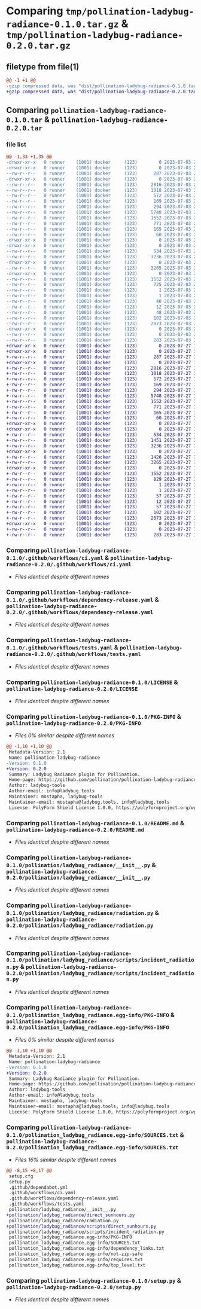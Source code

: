 # Comparing `tmp/pollination-ladybug-radiance-0.1.0.tar.gz` & `tmp/pollination-ladybug-radiance-0.2.0.tar.gz`

## filetype from file(1)

```diff
@@ -1 +1 @@
-gzip compressed data, was "dist/pollination-ladybug-radiance-0.1.0.tar", last modified: Mon Jul  3 23:39:24 2023, max compression
+gzip compressed data, was "dist/pollination-ladybug-radiance-0.2.0.tar", last modified: Thu Jul 27 13:34:25 2023, max compression
```

## Comparing `pollination-ladybug-radiance-0.1.0.tar` & `pollination-ladybug-radiance-0.2.0.tar`

### file list

```diff
@@ -1,33 +1,35 @@
-drwxr-xr-x   0 runner    (1001) docker     (123)        0 2023-07-03 23:39:24.000000 pollination-ladybug-radiance-0.1.0/
-drwxr-xr-x   0 runner    (1001) docker     (123)        0 2023-07-03 23:39:24.000000 pollination-ladybug-radiance-0.1.0/.github/
--rw-r--r--   0 runner    (1001) docker     (123)      287 2023-07-03 23:38:27.000000 pollination-ladybug-radiance-0.1.0/.github/dependabot.yml
-drwxr-xr-x   0 runner    (1001) docker     (123)        0 2023-07-03 23:39:24.000000 pollination-ladybug-radiance-0.1.0/.github/workflows/
--rw-r--r--   0 runner    (1001) docker     (123)     2816 2023-07-03 23:38:27.000000 pollination-ladybug-radiance-0.1.0/.github/workflows/ci.yaml
--rw-r--r--   0 runner    (1001) docker     (123)     1018 2023-07-03 23:38:27.000000 pollination-ladybug-radiance-0.1.0/.github/workflows/dependency-release.yaml
--rw-r--r--   0 runner    (1001) docker     (123)      572 2023-07-03 23:38:27.000000 pollination-ladybug-radiance-0.1.0/.github/workflows/tests.yaml
--rw-r--r--   0 runner    (1001) docker     (123)      169 2023-07-03 23:38:27.000000 pollination-ladybug-radiance-0.1.0/.gitignore
--rw-r--r--   0 runner    (1001) docker     (123)      294 2023-07-03 23:38:27.000000 pollination-ladybug-radiance-0.1.0/.releaserc.json
--rw-r--r--   0 runner    (1001) docker     (123)     5748 2023-07-03 23:38:27.000000 pollination-ladybug-radiance-0.1.0/LICENSE
--rw-r--r--   0 runner    (1001) docker     (123)     1552 2023-07-03 23:39:24.000000 pollination-ladybug-radiance-0.1.0/PKG-INFO
--rw-r--r--   0 runner    (1001) docker     (123)      771 2023-07-03 23:38:27.000000 pollination-ladybug-radiance-0.1.0/README.md
--rw-r--r--   0 runner    (1001) docker     (123)      165 2023-07-03 23:38:27.000000 pollination-ladybug-radiance-0.1.0/deploy.sh
--rw-r--r--   0 runner    (1001) docker     (123)       60 2023-07-03 23:38:27.000000 pollination-ladybug-radiance-0.1.0/dev-requirements.txt
-drwxr-xr-x   0 runner    (1001) docker     (123)        0 2023-07-03 23:39:24.000000 pollination-ladybug-radiance-0.1.0/pollination/
-drwxr-xr-x   0 runner    (1001) docker     (123)        0 2023-07-03 23:39:24.000000 pollination-ladybug-radiance-0.1.0/pollination/ladybug_radiance/
--rw-r--r--   0 runner    (1001) docker     (123)      534 2023-07-03 23:38:27.000000 pollination-ladybug-radiance-0.1.0/pollination/ladybug_radiance/__init__.py
--rw-r--r--   0 runner    (1001) docker     (123)     3236 2023-07-03 23:38:27.000000 pollination-ladybug-radiance-0.1.0/pollination/ladybug_radiance/radiation.py
-drwxr-xr-x   0 runner    (1001) docker     (123)        0 2023-07-03 23:39:24.000000 pollination-ladybug-radiance-0.1.0/pollination/ladybug_radiance/scripts/
--rw-r--r--   0 runner    (1001) docker     (123)     3265 2023-07-03 23:38:27.000000 pollination-ladybug-radiance-0.1.0/pollination/ladybug_radiance/scripts/incident_radiation.py
-drwxr-xr-x   0 runner    (1001) docker     (123)        0 2023-07-03 23:39:24.000000 pollination-ladybug-radiance-0.1.0/pollination_ladybug_radiance.egg-info/
--rw-r--r--   0 runner    (1001) docker     (123)     1552 2023-07-03 23:39:24.000000 pollination-ladybug-radiance-0.1.0/pollination_ladybug_radiance.egg-info/PKG-INFO
--rw-r--r--   0 runner    (1001) docker     (123)      725 2023-07-03 23:39:24.000000 pollination-ladybug-radiance-0.1.0/pollination_ladybug_radiance.egg-info/SOURCES.txt
--rw-r--r--   0 runner    (1001) docker     (123)        1 2023-07-03 23:39:24.000000 pollination-ladybug-radiance-0.1.0/pollination_ladybug_radiance.egg-info/dependency_links.txt
--rw-r--r--   0 runner    (1001) docker     (123)        1 2023-07-03 23:38:48.000000 pollination-ladybug-radiance-0.1.0/pollination_ladybug_radiance.egg-info/not-zip-safe
--rw-r--r--   0 runner    (1001) docker     (123)       48 2023-07-03 23:39:24.000000 pollination-ladybug-radiance-0.1.0/pollination_ladybug_radiance.egg-info/requires.txt
--rw-r--r--   0 runner    (1001) docker     (123)       12 2023-07-03 23:39:24.000000 pollination-ladybug-radiance-0.1.0/pollination_ladybug_radiance.egg-info/top_level.txt
--rw-r--r--   0 runner    (1001) docker     (123)       48 2023-07-03 23:38:27.000000 pollination-ladybug-radiance-0.1.0/requirements.txt
--rw-r--r--   0 runner    (1001) docker     (123)      102 2023-07-03 23:39:24.000000 pollination-ladybug-radiance-0.1.0/setup.cfg
--rw-r--r--   0 runner    (1001) docker     (123)     2073 2023-07-03 23:38:27.000000 pollination-ladybug-radiance-0.1.0/setup.py
-drwxr-xr-x   0 runner    (1001) docker     (123)        0 2023-07-03 23:39:24.000000 pollination-ladybug-radiance-0.1.0/tests/
--rw-r--r--   0 runner    (1001) docker     (123)        0 2023-07-03 23:38:27.000000 pollination-ladybug-radiance-0.1.0/tests/__init__.py
--rw-r--r--   0 runner    (1001) docker     (123)      283 2023-07-03 23:38:27.000000 pollination-ladybug-radiance-0.1.0/tests/radiation_test.py
+drwxr-xr-x   0 runner    (1001) docker     (123)        0 2023-07-27 13:34:25.000000 pollination-ladybug-radiance-0.2.0/
+drwxr-xr-x   0 runner    (1001) docker     (123)        0 2023-07-27 13:34:25.000000 pollination-ladybug-radiance-0.2.0/.github/
+-rw-r--r--   0 runner    (1001) docker     (123)      287 2023-07-27 13:33:17.000000 pollination-ladybug-radiance-0.2.0/.github/dependabot.yml
+drwxr-xr-x   0 runner    (1001) docker     (123)        0 2023-07-27 13:34:25.000000 pollination-ladybug-radiance-0.2.0/.github/workflows/
+-rw-r--r--   0 runner    (1001) docker     (123)     2816 2023-07-27 13:33:17.000000 pollination-ladybug-radiance-0.2.0/.github/workflows/ci.yaml
+-rw-r--r--   0 runner    (1001) docker     (123)     1018 2023-07-27 13:33:17.000000 pollination-ladybug-radiance-0.2.0/.github/workflows/dependency-release.yaml
+-rw-r--r--   0 runner    (1001) docker     (123)      572 2023-07-27 13:33:17.000000 pollination-ladybug-radiance-0.2.0/.github/workflows/tests.yaml
+-rw-r--r--   0 runner    (1001) docker     (123)      169 2023-07-27 13:33:17.000000 pollination-ladybug-radiance-0.2.0/.gitignore
+-rw-r--r--   0 runner    (1001) docker     (123)      294 2023-07-27 13:33:17.000000 pollination-ladybug-radiance-0.2.0/.releaserc.json
+-rw-r--r--   0 runner    (1001) docker     (123)     5748 2023-07-27 13:33:17.000000 pollination-ladybug-radiance-0.2.0/LICENSE
+-rw-r--r--   0 runner    (1001) docker     (123)     1552 2023-07-27 13:34:25.000000 pollination-ladybug-radiance-0.2.0/PKG-INFO
+-rw-r--r--   0 runner    (1001) docker     (123)      771 2023-07-27 13:33:17.000000 pollination-ladybug-radiance-0.2.0/README.md
+-rw-r--r--   0 runner    (1001) docker     (123)      165 2023-07-27 13:33:17.000000 pollination-ladybug-radiance-0.2.0/deploy.sh
+-rw-r--r--   0 runner    (1001) docker     (123)       60 2023-07-27 13:33:17.000000 pollination-ladybug-radiance-0.2.0/dev-requirements.txt
+drwxr-xr-x   0 runner    (1001) docker     (123)        0 2023-07-27 13:34:25.000000 pollination-ladybug-radiance-0.2.0/pollination/
+drwxr-xr-x   0 runner    (1001) docker     (123)        0 2023-07-27 13:34:25.000000 pollination-ladybug-radiance-0.2.0/pollination/ladybug_radiance/
+-rw-r--r--   0 runner    (1001) docker     (123)      534 2023-07-27 13:33:17.000000 pollination-ladybug-radiance-0.2.0/pollination/ladybug_radiance/__init__.py
+-rw-r--r--   0 runner    (1001) docker     (123)     1451 2023-07-27 13:33:17.000000 pollination-ladybug-radiance-0.2.0/pollination/ladybug_radiance/direct_sunhours.py
+-rw-r--r--   0 runner    (1001) docker     (123)     3236 2023-07-27 13:33:17.000000 pollination-ladybug-radiance-0.2.0/pollination/ladybug_radiance/radiation.py
+drwxr-xr-x   0 runner    (1001) docker     (123)        0 2023-07-27 13:34:25.000000 pollination-ladybug-radiance-0.2.0/pollination/ladybug_radiance/scripts/
+-rw-r--r--   0 runner    (1001) docker     (123)     1426 2023-07-27 13:33:17.000000 pollination-ladybug-radiance-0.2.0/pollination/ladybug_radiance/scripts/direct_sunhours.py
+-rw-r--r--   0 runner    (1001) docker     (123)     3265 2023-07-27 13:33:17.000000 pollination-ladybug-radiance-0.2.0/pollination/ladybug_radiance/scripts/incident_radiation.py
+drwxr-xr-x   0 runner    (1001) docker     (123)        0 2023-07-27 13:34:25.000000 pollination-ladybug-radiance-0.2.0/pollination_ladybug_radiance.egg-info/
+-rw-r--r--   0 runner    (1001) docker     (123)     1552 2023-07-27 13:34:24.000000 pollination-ladybug-radiance-0.2.0/pollination_ladybug_radiance.egg-info/PKG-INFO
+-rw-r--r--   0 runner    (1001) docker     (123)      829 2023-07-27 13:34:25.000000 pollination-ladybug-radiance-0.2.0/pollination_ladybug_radiance.egg-info/SOURCES.txt
+-rw-r--r--   0 runner    (1001) docker     (123)        1 2023-07-27 13:34:24.000000 pollination-ladybug-radiance-0.2.0/pollination_ladybug_radiance.egg-info/dependency_links.txt
+-rw-r--r--   0 runner    (1001) docker     (123)        1 2023-07-27 13:33:40.000000 pollination-ladybug-radiance-0.2.0/pollination_ladybug_radiance.egg-info/not-zip-safe
+-rw-r--r--   0 runner    (1001) docker     (123)       57 2023-07-27 13:34:24.000000 pollination-ladybug-radiance-0.2.0/pollination_ladybug_radiance.egg-info/requires.txt
+-rw-r--r--   0 runner    (1001) docker     (123)       12 2023-07-27 13:34:24.000000 pollination-ladybug-radiance-0.2.0/pollination_ladybug_radiance.egg-info/top_level.txt
+-rw-r--r--   0 runner    (1001) docker     (123)       57 2023-07-27 13:33:17.000000 pollination-ladybug-radiance-0.2.0/requirements.txt
+-rw-r--r--   0 runner    (1001) docker     (123)      102 2023-07-27 13:34:25.000000 pollination-ladybug-radiance-0.2.0/setup.cfg
+-rw-r--r--   0 runner    (1001) docker     (123)     2073 2023-07-27 13:33:17.000000 pollination-ladybug-radiance-0.2.0/setup.py
+drwxr-xr-x   0 runner    (1001) docker     (123)        0 2023-07-27 13:34:25.000000 pollination-ladybug-radiance-0.2.0/tests/
+-rw-r--r--   0 runner    (1001) docker     (123)        0 2023-07-27 13:33:17.000000 pollination-ladybug-radiance-0.2.0/tests/__init__.py
+-rw-r--r--   0 runner    (1001) docker     (123)      283 2023-07-27 13:33:17.000000 pollination-ladybug-radiance-0.2.0/tests/radiation_test.py
```

### Comparing `pollination-ladybug-radiance-0.1.0/.github/workflows/ci.yaml` & `pollination-ladybug-radiance-0.2.0/.github/workflows/ci.yaml`

 * *Files identical despite different names*

### Comparing `pollination-ladybug-radiance-0.1.0/.github/workflows/dependency-release.yaml` & `pollination-ladybug-radiance-0.2.0/.github/workflows/dependency-release.yaml`

 * *Files identical despite different names*

### Comparing `pollination-ladybug-radiance-0.1.0/.github/workflows/tests.yaml` & `pollination-ladybug-radiance-0.2.0/.github/workflows/tests.yaml`

 * *Files identical despite different names*

### Comparing `pollination-ladybug-radiance-0.1.0/LICENSE` & `pollination-ladybug-radiance-0.2.0/LICENSE`

 * *Files identical despite different names*

### Comparing `pollination-ladybug-radiance-0.1.0/PKG-INFO` & `pollination-ladybug-radiance-0.2.0/PKG-INFO`

 * *Files 0% similar despite different names*

```diff
@@ -1,10 +1,10 @@
 Metadata-Version: 2.1
 Name: pollination-ladybug-radiance
-Version: 0.1.0
+Version: 0.2.0
 Summary: Ladybug Radiance plugin for Pollination.
 Home-page: https://github.com/pollination/pollination-ladybug-radiance
 Author: ladybug-tools
 Author-email: info@ladybug.tools
 Maintainer: mostapha, ladybug-tools
 Maintainer-email: mostapha@ladybug.tools, info@ladybug.tools
 License: PolyForm Shield License 1.0.0, https://polyformproject.org/wp-content/uploads/2020/06/PolyForm-Shield-1.0.0.txt
```

### Comparing `pollination-ladybug-radiance-0.1.0/README.md` & `pollination-ladybug-radiance-0.2.0/README.md`

 * *Files identical despite different names*

### Comparing `pollination-ladybug-radiance-0.1.0/pollination/ladybug_radiance/__init__.py` & `pollination-ladybug-radiance-0.2.0/pollination/ladybug_radiance/__init__.py`

 * *Files identical despite different names*

### Comparing `pollination-ladybug-radiance-0.1.0/pollination/ladybug_radiance/radiation.py` & `pollination-ladybug-radiance-0.2.0/pollination/ladybug_radiance/radiation.py`

 * *Files identical despite different names*

### Comparing `pollination-ladybug-radiance-0.1.0/pollination/ladybug_radiance/scripts/incident_radiation.py` & `pollination-ladybug-radiance-0.2.0/pollination/ladybug_radiance/scripts/incident_radiation.py`

 * *Files identical despite different names*

### Comparing `pollination-ladybug-radiance-0.1.0/pollination_ladybug_radiance.egg-info/PKG-INFO` & `pollination-ladybug-radiance-0.2.0/pollination_ladybug_radiance.egg-info/PKG-INFO`

 * *Files 0% similar despite different names*

```diff
@@ -1,10 +1,10 @@
 Metadata-Version: 2.1
 Name: pollination-ladybug-radiance
-Version: 0.1.0
+Version: 0.2.0
 Summary: Ladybug Radiance plugin for Pollination.
 Home-page: https://github.com/pollination/pollination-ladybug-radiance
 Author: ladybug-tools
 Author-email: info@ladybug.tools
 Maintainer: mostapha, ladybug-tools
 Maintainer-email: mostapha@ladybug.tools, info@ladybug.tools
 License: PolyForm Shield License 1.0.0, https://polyformproject.org/wp-content/uploads/2020/06/PolyForm-Shield-1.0.0.txt
```

### Comparing `pollination-ladybug-radiance-0.1.0/pollination_ladybug_radiance.egg-info/SOURCES.txt` & `pollination-ladybug-radiance-0.2.0/pollination_ladybug_radiance.egg-info/SOURCES.txt`

 * *Files 16% similar despite different names*

```diff
@@ -8,15 +8,17 @@
 setup.cfg
 setup.py
 .github/dependabot.yml
 .github/workflows/ci.yaml
 .github/workflows/dependency-release.yaml
 .github/workflows/tests.yaml
 pollination/ladybug_radiance/__init__.py
+pollination/ladybug_radiance/direct_sunhours.py
 pollination/ladybug_radiance/radiation.py
+pollination/ladybug_radiance/scripts/direct_sunhours.py
 pollination/ladybug_radiance/scripts/incident_radiation.py
 pollination_ladybug_radiance.egg-info/PKG-INFO
 pollination_ladybug_radiance.egg-info/SOURCES.txt
 pollination_ladybug_radiance.egg-info/dependency_links.txt
 pollination_ladybug_radiance.egg-info/not-zip-safe
 pollination_ladybug_radiance.egg-info/requires.txt
 pollination_ladybug_radiance.egg-info/top_level.txt
```

### Comparing `pollination-ladybug-radiance-0.1.0/setup.py` & `pollination-ladybug-radiance-0.2.0/setup.py`

 * *Files identical despite different names*

